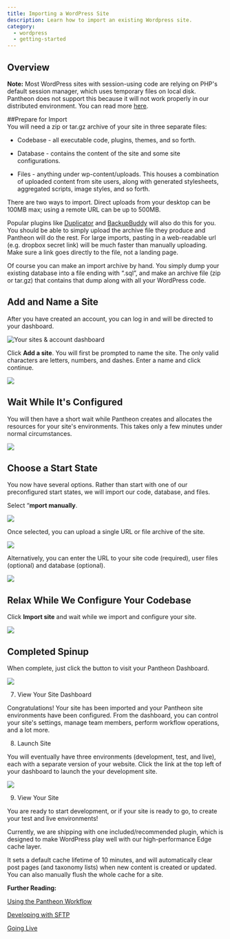 ```yaml
---
title: Importing a WordPress Site
description: Learn how to import an existing Wordpress site.
category:
  - wordpress
  - getting-started
---
```


## Overview  
 **Note:** Most WordPress sites with session-using code are relying on PHP's default session manager, which uses temporary files on local disk. Pantheon does not support this because it will not work properly in our distributed environment. You can read more [here](/docs/articles/wordpress/wordpress-and-php-sessions#wordpress-and-php-sessions).

##Prepare for Import  
You will need a zip or tar.gz archive of your site in three separate files:

* Codebase - all executable code, plugins, themes, and so forth.

* Database - contains the content of the site and some site configurations.

* Files - anything under wp-content/uploads. This houses a combination of uploaded content from site users, along with generated stylesheets, aggregated scripts, image styles, and so forth.

There are two ways to import. Direct uploads from your desktop can be 100MB max; using a remote URL can be up to 500MB.

Popular plugins like [Duplicator](http://wordpress.org/plugins/duplicator/) and [BackupBuddy](http://ithemes.com/codex/page/BackupBuddy) will also do this for you. You should be able to simply upload the archive file they produce and Pantheon will do the rest. For large imports, pasting in a web-readable url (e.g. dropbox secret link) will be much faster than manually uploading. Make sure a link goes directly to the file, not a landing page.

Of course you can make an import archive by hand. You simply dump your existing database into a file ending with “.sql”, and make an archive file (zip or tar.gz) that contains that dump along with all your WordPress code.

## Add and Name a Site

After you have created an account, you can log in and will be directed to your dashboard.


![Your sites & account dashboard](https://www.getpantheon.com/sites/default/files/docs/desk_images/247520)


Click **Add a site**. You will first be prompted to name the site. The only valid characters are letters, numbers, and dashes. Enter a name and click continue.


![](https://www.getpantheon.com/sites/default/files/docs/desk_images/247523)

## Wait While It's Configured

You will then have a short wait while Pantheon creates and allocates the resources for your site's environments. This takes only a few minutes under normal circumstances.

![](https://www.getpantheon.com/sites/default/files/docs/desk_images/247524)

## Choose a Start State

You now have several options. Rather than start with one of our preconfigured start states, we will import our code, database, and files.


Select “**mport manually**.

 ![](https://www.getpantheon.com/sites/default/files/docs/desk_images/247521)  


Once selected, you can upload a single URL or file archive of the site.  


 ![](https://www.getpantheon.com/sites/default/files/docs/desk_images/259156)  


Alternatively, you can enter the URL to your site code (required), user files (optional) and database (optional).

 ![](https://www.getpantheon.com/sites/default/files/docs/desk_images/247522)

## Relax While We Configure Your Codebase


Click **Import site** and wait while we import and configure your site.

![](https://www.getpantheon.com/sites/default/files/docs/desk_images/247524)


## Completed Spinup


When complete, just click the button to visit your Pantheon Dashboard.


![](https://www.getpantheon.com/sites/default/files/docs/desk_images/247525)



7. View Your Site Dashboard


Congratulations! Your site has been imported and your Pantheon site environments have been configured. From the dashboard, you can control your site's settings, manage team members, perform workflow operations, and a lot more.



8. Launch Site



You will eventually have three environments (development, test, and live), each with a separate version of your website. Click the link at the top left of your dashboard to launch the your development site.


![](https://www.getpantheon.com/sites/default/files/docs/desk_images/247528)


9. View Your Site

You are ready to start development, or if your site is ready to go, to create your test and live environments!

Currently, we are shipping with one included/recommended plugin, which is designed to make WordPress play well with our high-performance Edge cache layer.

It sets a default cache lifetime of 10 minutes, and will automatically clear post pages (and taxonomy lists) when new content is created or updated. You can also manually flush the whole cache for a site.


**Further Reading:**


[Using the Pantheon Workflow](/docs/articles/sites/code/using-the-pantheon-workflow/)


[Developing with SFTP](/docs/articles/sites/code/developing-directly-with-sftp-mode)


[Going Live](/docs/articles/going-live)

